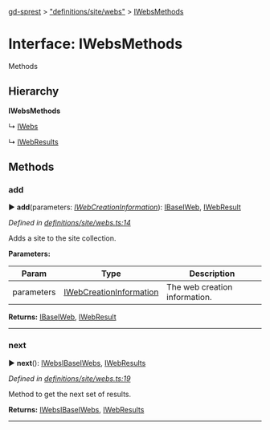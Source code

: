 [gd-sprest](../README.md) > ["definitions/site/webs"](../modules/_definitions_site_webs_.md) > [IWebsMethods](../interfaces/_definitions_site_webs_.iwebsmethods.md)



# Interface: IWebsMethods


Methods

## Hierarchy

**IWebsMethods**

↳  [IWebs](_definitions_site_webs_.iwebs.md)




↳  [IWebResults](_definitions_site_webs_.iwebresults.md)









## Methods
<a id="add"></a>

###  add

► **add**(parameters: *[IWebCreationInformation](_definitions_lib_types_.iwebcreationinformation.md)*): [IBase](_definitions_lib_base_.ibase.md)[IWeb](_definitions_site_web_.iweb.md), [IWebResult](_definitions_site_web_.iwebresult.md)




*Defined in [definitions/site/webs.ts:14](https://github.com/gunjandatta/sprest/blob/3de79f1/src/definitions/site/webs.ts#L14)*



Adds a site to the site collection.


**Parameters:**

| Param | Type | Description |
| ------ | ------ | ------ |
| parameters | [IWebCreationInformation](_definitions_lib_types_.iwebcreationinformation.md)   |  The web creation information. |





**Returns:** [IBase](_definitions_lib_base_.ibase.md)[IWeb](_definitions_site_web_.iweb.md), [IWebResult](_definitions_site_web_.iwebresult.md)





___

<a id="next"></a>

###  next

► **next**(): [IWebs](_definitions_site_webs_.iwebs.md)[IBase](_definitions_lib_base_.ibase.md)[IWebs](_definitions_site_webs_.iwebs.md), [IWebResults](_definitions_site_webs_.iwebresults.md)




*Defined in [definitions/site/webs.ts:19](https://github.com/gunjandatta/sprest/blob/3de79f1/src/definitions/site/webs.ts#L19)*



Method to get the next set of results.




**Returns:** [IWebs](_definitions_site_webs_.iwebs.md)[IBase](_definitions_lib_base_.ibase.md)[IWebs](_definitions_site_webs_.iwebs.md), [IWebResults](_definitions_site_webs_.iwebresults.md)





___


